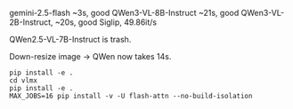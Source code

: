 gemini-2.5-flash ~3s, good
QWen3-VL-8B-Instruct ~21s, good
QWen3-VL-2B-Instruct, ~20s, good
Siglip,  49.86it/s



QWen2.5-VL-7B-Instruct is trash.


Down-resize image -> QWen now takes 14s.


```
pip install -e .
cd vlmx
pip install -e .
MAX_JOBS=16 pip install -v -U flash-attn --no-build-isolation
```